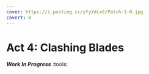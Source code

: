 ```yaml
---
cover: https://i.postimg.cc/yYyYdcx6/Patch-1-0.jpg
coverY: 0
---
```


# Act 4: Clashing Blades

_**Work In Progress**_ :tools:
